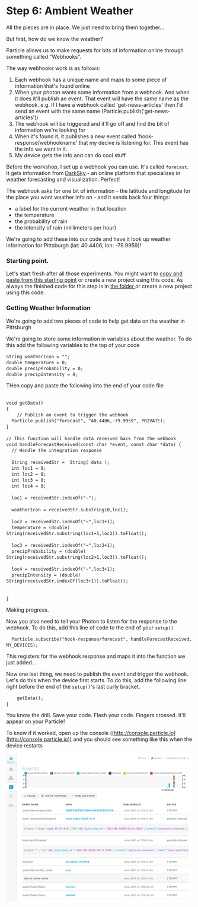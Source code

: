 # Step 6: Ambient Weather

All the pieces are in place. We just need to bring them together...

But first, how do we know the weather? 

Particle allows us to make requests for bits of information online through something called "Webhooks".  

The way webhooks work is as follows:

1. Each webhook has a unique name and maps to some piece of information that's found online
1. When your photon wants some information from a webhook. And when it does it'll publish an event. That event will have the same name as the webhook. e.g. If I have a webhook called 'get-news-articles' then I'd send an event with the same name (Particle.publish('get-news-articles'))
2. The webhook will be triggered and it'll go off and find the bit of information we're looking for
3. When it's found it, it publishes a new event called 'hook-response/webhookname' that my decive is listening for. This event has the info we want in it.
4. My device gets the info and can do cool stuff. 

Before the workshop, I set up a webhook you can use. It's called `forecast`. It gets information from [DarkSky](https://darksky.net/forecast/40.5465,-80.0525/us12/en) - an online platform that specializes in weather forecasting and visualization. Perfect! 

The webhook asks for one bit of information - the latitude and longitude for the place you want weather info on - and it sends back four things:
- a label for the current weather in that location
- the temperature
- the probability of rain 
- the intensity of rain (millimeters per hour)

We're going to add these into our code and have it look up weather information for Pittsburgh (lat: 40.4406, lon: -79.9959)! 

### Starting point.

Let's start fresh after all those experiments. You might want to [copy and paste from this starting point](code-at-start/LED.ino) or create a new project using this code. As always the finished code for this step is in [the folder ](code-by-end/LED.ino) or create a new project using this code.


### Getting Weather Information

We're going to add two pieces of code to help get data on the weather in Pittsburgh

We're going to store some information in variables about the weather. To do this add the following variables to the top of your code

````
String weatherIcon = "";
double temperature = 0;
double precipProbability = 0;
double precipIntensity = 0;
````

THen copy and paste the following into the end of your code file


`````

void getData()
{
	// Publish an event to trigger the webhook
  Particle.publish("forecast", "40.4406,-79.9959", PRIVATE);
}

// This function will handle data received back from the webhook
void handleForecastReceived(const char *event, const char *data) {
  // Handle the integration response

  String receivedStr =  String( data );
  int loc1 = 0;
  int loc2 = 0;
  int loc3 = 0;
  int loc4 = 0;

  loc1 = receivedStr.indexOf("~");

  weatherIcon = receivedStr.substring(0,loc1);

  loc2 = receivedStr.indexOf("~",loc1+1);
  temperature = (double) String(receivedStr.substring(loc1+1,loc2)).toFloat();

  loc3 = receivedStr.indexOf("~",loc2+1);
  precipProbability = (double) String(receivedStr.substring(loc2+1,loc3)).toFloat();

  loc4 = receivedStr.indexOf("~",loc3+1);
  precipIntensity = (double) String(receivedStr.indexOf(loc3+1)).toFloat();


}
`````

Making progress.

Now you also need to tell your Photon to listen for the response to the webhook. To do this, add this line of code to the end of your `setup()`

`````
  Particle.subscribe("hook-response/forecast", handleForecastReceived, MY_DEVICES);

`````
This registers for the webhook response and maps it into the function we just added...

Now one last thing, we need to publish the event and trigger the webhook. Let's do this when the device first starts. To do this, add the following line right before the end of the `setup()`'s last curly bracket. 

````
	getData();
}
````

You know the drill. Save your code. Flash your code. Fingers crossed. It'll appear on your Particle!

To know if it worked, open up the console ([http://console.particle.io](http://console.particle.io)) and you should see something like this when the device restarts

![Events Console](console.png)



